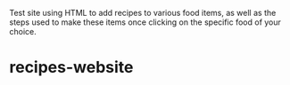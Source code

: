 Test site using HTML to add recipes to various food items, as well as the steps used to make these items once clicking on the specific food of your choice.
# recipes-website
